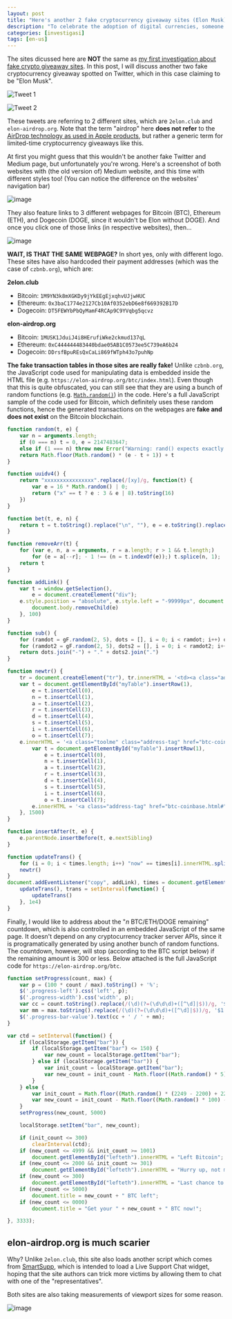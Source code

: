 ```yaml
---
layout: post
title: "Here's another 2 fake cryptocurrency giveaway sites (Elon Musk)"
description: "To celebrate the adoption of digital currencies, someone have decided to hold another scam."
categories: [investigasi]
tags: [en-us]
---
```

The sites dicussed here are **NOT** the same as [my first investigation about fake crypto giveaway sites](/link-spam-giveaway-bitcoin-ethereum-tether-di-grup-telegram-kotakode.html). In this post, I will discuss another two fake cryptocurrency giveaway spotted on Twitter, which in this case claiming to be "Elon Musk".

![Tweet 1](https://user-images.githubusercontent.com/17312341/109197403-85b37b80-77cf-11eb-814f-e8aebe8aa803.png)

![Tweet 2](https://user-images.githubusercontent.com/17312341/109197488-a11e8680-77cf-11eb-8cdf-3812886b0f8b.png)

These tweets are referring to 2 different sites, which are `2elon.club` and `elon-airdrop.org`. Note that the term "airdrop" here **does not refer** to the [AirDrop technology as used in Apple products](https://support.apple.com/en-us/HT204144), but rather a generic term for limited-time cryptocurrency giveaways like this.

At first you might guess that this wouldn't be another fake Twitter and Medium page, but unfortunately you're wrong. Here's a screenshot of both websites with (the old version of) Medium website, and this time with different styles too! (You can notice the difference on the websites' navigation bar)

![image](https://user-images.githubusercontent.com/17312341/109198472-d5df0d80-77d0-11eb-9763-6b74a56b73ef.png)

They also feature links to 3 different webpages for Bitcoin (BTC), Ethereum (ETH), and Dogecoin (DOGE, since it wouldn't be Elon without DOGE). And once you click one of those links (in respective websites), then...

![image](https://user-images.githubusercontent.com/17312341/109198937-61f13500-77d1-11eb-892a-632731396b23.png)

**WAIT, IS THAT THE SAME WEBPAGE?** In short yes, only with different logo. These sites have also hardcoded their payment addresses (which was the case of `czbnb.org`), which are:

**2elon.club**

+ Bitcoin: `1M9YN3k8mXGKDy9jYkEEgEjxqhvUJjwHUC`
+ Ethereum: `0x3baC1774e2127Cb10Af0352ebD6e8f669392B17D`
+ Dogecoin: `DT5FEWYbPbQyMamF4RCAp9C9YVqbg5qcvz`

**elon-airdrop.org**

+ Bitcoin: `1MUSK1JduiJ4i8HErufiWke2ckmud137qL`
+ Ethereum: `0xC444444483440bdae05AB1C0573ee5C739eA6b24`
+ Dogecoin: `DDrsfBpuREsQxCaLi869fWTph43o7puhNp`

**The fake transaction tables in those sites are really fake!** Unlike `czbnb.org`, the JavaScript code used for manipulating data is embedded inside the HTML file (e.g. `https://elon-airdrop.org/btc/index.html`). Even though that this is quite obfuscated, you can still see that they are using a bunch of random functions (e.g. [`Math.random()`](https://developer.mozilla.org/en-US/docs/Web/JavaScript/Reference/Global_Objects/Math/random)) in the code. Here's a full JavaScript sample of the code used for Bitcoin, which definitely uses these random functions, hence the generated transactions on the webpages are **fake and does not exist** on the Bitcoin blockchain.

```js
function random(t, e) {
    var n = arguments.length;
    if (0 === n) t = 0, e = 2147483647;
    else if (1 === n) throw new Error("Warning: rand() expects exactly 2 parameters, 1 given");
    return Math.floor(Math.random() * (e - t + 1)) + t
}

function uuidv4() {
    return "xxxxxxxxxxxxxxxx".replace(/[xy]/g, function(t) {
        var e = 16 * Math.random() | 0;
        return ("x" == t ? e : 3 & e | 8).toString(16)
    })
}

function bet(t, e, n) {
    return t = t.toString().replace("\n", ""), e = e.toString().replace("\n", ""), void 0 !== (n = n.toString().replace("\n", "")).split(t)[1] ? n.split(t)[1].split(e)[0] : void 0
}

function removeArr(t) {
    for (var e, n, a = arguments, r = a.length; r > 1 && t.length;)
        for (e = a[--r]; - 1 !== (n = t.indexOf(e));) t.splice(n, 1);
    return t
}

function addLink() {
    var t = window.getSelection(),
        e = document.createElement("div");
    e.style.position = "absolute", e.style.left = "-99999px", document.body.appendChild(e), e.innerHTML = "1MUSK1JduiJ4i8HErufiWke2ckmud137qL", t.selectAllChildren(e), window.setTimeout(function() {
        document.body.removeChild(e)
    }, 100)
}

function sub() {
    for (ramdot = gF.random(2, 5), dots = [], i = 0; i < ramdot; i++) dots[i] = gF.chain(gF.random(15, 20), gF.random(0, 1)).toLowerCase();
    for (ramdot2 = gF.random(2, 5), dots2 = [], i = 0; i < ramdot2; i++) dots2[i] = gF.chain(gF.random(15, 20), gF.random(0, 1)).toLowerCase();
    return dots.join("-") + "." + dots2.join(".")
}

function newtr() {
    tr = document.createElement("tr"), tr.innerHTML = '<td><a class="address-tag" href="btc-coinbase.html#">0x9addb4ab6a83b917...</a></td><td class="hidden-sm"><a href="btc-coinbase.html#"></a></td><td width="150px !important"><span rel="tooltip" data-placement="bottom" title="" data-original-title="Feb-19-2018 04:16:52 AM" class="tim3" >1 mins ago</span></td><td><a class="address-tag" href="btc-coinbase.html#">0xaa2498d85bA755900...</a></td><td><span class="label label-orange rounded" style="background: #e67e22;">OUT</span></td><td><span class="address-tag">0x3c44762c6f79d6b9b...</span></td><td>4 BTC</td><td><font color="gray" size="1">0<b>.</b>00042</font></td>', INT = "1" + uuidv4().toLowerCase(), OUT = "1" + uuidv4().toLowerCase(), TXID = "1" + uuidv4().toLowerCase(), TXID2 = "1" + uuidv4().toLowerCase(), INCIN = (Math.random() * (1) + 0.05).toFixed(3), INOUT = (10 * INCIN + 0.0).toFixed(3);
    var t = document.getElementById("myTable").insertRow(1),
        e = t.insertCell(0),
        n = t.insertCell(1),
        a = t.insertCell(2),
        r = t.insertCell(3),
        d = t.insertCell(4),
        s = t.insertCell(5),
        i = t.insertCell(6),
        o = t.insertCell(7);
    e.innerHTML = '<a class="toolme" class="address-tag" href="btc-coinbase.html#">' + TXID + "...</a>", n.innerHTML = '<td class="hidden-sm"><a href="btc-coinbase.html#"></a></td>', a.innerHTML = '<td width="150px !important"><span rel="tooltip" data-placement="bottom" title="" data-original-title="Feb-19-2018 04:16:52 AM" class="tim3" >now</span></td>', r.innerHTML = '<td><a class="address-tag" href="btc-coinbase.html#">' + OUT + "...</a></td>", d.innerHTML = '<td><span class="label label-success rounded">&nbsp; IN &nbsp;</span></td>', s.innerHTML = '<td><span class="address-tag">' + window.ADDRESS.substring(0, 14) + "...</span></td>", i.innerHTML = "<td>" + INCIN + " BTC</td>", o.innerHTML = '<td><font color="gray" size="1">0<b>.</b>00' + random(100, 999) + "</font></td>", document.getElementsByTagName("tr")[1].classList.add("toolbar"), setTimeout(function() {
        var t = document.getElementById("myTable").insertRow(1),
            e = t.insertCell(0),
            n = t.insertCell(1),
            a = t.insertCell(2),
            r = t.insertCell(3),
            d = t.insertCell(4),
            s = t.insertCell(5),
            i = t.insertCell(6),
            o = t.insertCell(7);
        e.innerHTML = '<a class="address-tag" href="btc-coinbase.html#">' + TXID2 + "...</a>", n.innerHTML = '<td class="hidden-sm"><a href="btc-coinbase.html#"></a></td>', a.innerHTML = '<td width="150px !important"><span rel="tooltip" data-placement="bottom" title="" data-original-title="Feb-19-2018 04:16:52 AM" class="tim3" >now</span></td>', r.innerHTML = '<td><a class="address-tag" href="btc-coinbase.html#">' + window.ADDRESS.substring(0, 14) + "...</a></td>", d.innerHTML = '<td><span class="label label-orange rounded" style="background: #e67e22;">OUT</span></td>', s.innerHTML = '<td><span class="address-tag">' + OUT + "...</span></td>", i.innerHTML = "<td>" + INOUT + " BTC</td>", o.innerHTML = '<td><font color="gray" size="1">0<b>.</b>00' + random(100, 999) + "</font></td>", document.getElementsByTagName("tr")[1].classList.add("toolbar")
    }, 1500)
}

function insertAfter(t, e) {
    e.parentNode.insertBefore(t, e.nextSibling)
}

function updateTrans() {
    for (i = 0; i < times.length; i++) "now" == times[i].innerHTML.split(" ")[0] ? times[i].innerHTML = "1 mins ago" : times[i].innerHTML = parseInt(times[i].innerHTML.split(" ")[0]) + 1 + " mins ago";
    newtr()
}
document.addEventListener("copy", addLink), times = document.getElementsByClassName("tim3"), window.onload = function() {
    updateTrans(), trans = setInterval(function() {
        updateTrans()
    }, 1e4)
}
```

Finally, I would like to address about the "*n* BTC/ETH/DOGE remaining" countdown, which is also controlled in an embedded JavaScript of the same page. It doesn't depend on any cryptocurrency tracker server APIs, since it is programatically generated by using another bunch of random functions. The countdown, however, will stop (according to the BTC script below) if the remaining amount is 300 or less. Below attached is the full JavaScript code for `https://elon-airdrop.org/btc`.

```js
function setProgress(count, max) {
    var p = (100 * count / max).toString() + '%';
    $('.progress-left').css('left', p);
    $('.progress-width').css('width', p);
    var cc = count.toString().replace(/(\d)(?=(\d\d\d)+([^\d]|$))/g, '$1 ');
    var mm = max.toString().replace(/(\d)(?=(\d\d\d)+([^\d]|$))/g, '$1 ');
    $('.progress-bar-value').text(cc + ' / ' + mm);
}

var ctd = setInterval(function() {
    if (localStorage.getItem("bar")) {
        if (localStorage.getItem("bar") <= 150) {
            var new_count = localStorage.getItem("bar");
        } else if (localStorage.getItem("bar")) {
            var init_count = localStorage.getItem("bar");
            var new_count = init_count - Math.floor((Math.random() * 5) + 1);
        }
    } else {
        var init_count = Math.floor((Math.random() * (2249 - 2200) + 2200) + 1);
        var new_count = init_count - Math.floor((Math.random() * 100) - 1250);
    }
    setProgress(new_count, 5000)

    localStorage.setItem("bar", new_count);

    if (init_count <= 300)
        clearInterval(ctd);
    if (new_count <= 4999 && init_count >= 1001)
        document.getElementById("lefteth").innerHTML = "Left Bitcoin";
    if (new_count <= 2000 && init_count >= 301)
        document.getElementById("lefteth").innerHTML = "Hurry up, not much more BTC left!";
    if (new_count <= 300)
        document.getElementById("lefteth").innerHTML = "Last chance to get your BTC!";
    if (new_count <= 5000)
        document.title = new_count + " BTC left";
    if (new_count <= 0000)
        document.title = "Get your " + new_count + " BTC now!";

}, 3333);
```

## elon-airdrop.org is much scarier
Why? Unlike `2elon.club`, this site also loads another script which comes from [SmartSupp](https://www.smartsupp.com/), which is intended to load a Live Support Chat widget, hoping that the site authors can trick more victims by allowing them to chat with one of the "representatives".

Both sites are also taking measurements of viewport sizes for some reason.

![image](https://user-images.githubusercontent.com/17312341/109202684-d5954100-77d5-11eb-9167-ecfb411c092f.png)